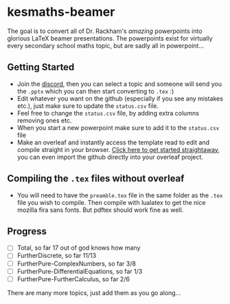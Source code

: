 # kesmaths-beamer
The goal is to convert all of Dr. Rackham's *amazing* powerpoints into glorious LaTeX beamer presentations. The powerpoints exist for virtually every secondary school maths topic, but are sadly all in powerpoint...

## Getting Started
- Join the [discord][1], then you can select a topic and someone will send you the `.pptx` which you can then start converting to `.tex` :)
- Edit whatever you want on the github (especially if you see any mistakes etc.), just make sure to update the `status.csv` file.
- Feel free to change the `status.csv` file, by adding extra columns removing ones etc.
- When you start a new powerpoint make sure to add it to the `status.csv` file
- Make an overleaf and instantly access the template read to edit and compile straight in your browser. [Click here to get started straightaway][2], you can even import the github directly into your overleaf project.

## Compiling the `.tex` files without overleaf
- You will need to have the `preamble.tex` file in the same folder as the `.tex` file you wish to compile. Then compile with lualatex to get the nice mozilla fira sans fonts. But pdftex should work fine as well.

## Progress
- [ ] Total, so far 17 out of god knows how many
- [ ] FurtherDiscrete, so far 11/13
- [ ] FurtherPure-ComplexNumbers, so far 3/8
- [ ] FurtherPure-DifferentialEquations, so far 1/3
- [ ] FurtherPure-FurtherCalculus, so far 2/6

There are many more topics, just add them as you go along...

[1]: https://discord.gg/tYTMw4cnaU
[2]: https://www.overleaf.com/latex/templates/kesmaths-beamer/szhrknpcspsz
